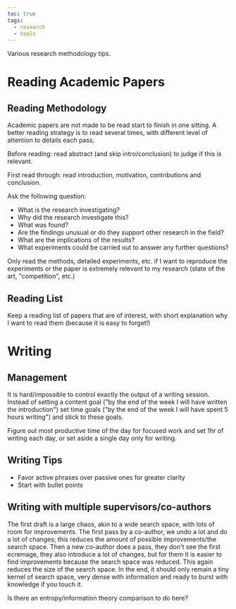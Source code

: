 ```yaml
---
toc: true
tags:
  - research
  - tools
---
```

Various research methodology tips.
# Reading Academic Papers

## Reading Methodology
Academic papers are not made to be read start to finish in one sitting. A better reading strategy is to read several times, with different level of attention to details each pass.

Before reading: read abstract (and skip intro/conclusion) to judge if this is relevant.

First read through: read introduction, motivation, contributions and conclusion. 

Ask the following question:
* What is the research investigating?
* Why did the research investigate this?
* What was found?
* Are the findings unusual or do they support other research in the field?
* What are the implications of the results?
* What experiments could be carried out to answer any further questions?

Only read the methods, detailed experiments, etc. if I want to reproduce the experiments or the paper is extremely relevant to my research (state of the art, "competition", etc.)

## Reading List

Keep a reading list of papers that are of interest, with short explanation why I want to read them (because it is easy to forget!) 
# Writing

## Management
It is hard/impossible to control exactly the output of a writing session. Instead of setting a content goal ("by the end of the week I will have written the introduction") set time goals ("by the end of the week I will have spent 5 hours writing") and stick to these goals.

Figure out most productive time of the day for focused work and set 1hr of writing each day, or set aside a single day only for writing.

## Writing Tips
* Favor active phrases over passive ones for greater clarity
* Start with bullet points

## Writing with multiple supervisors/co-authors
The first draft is a large chaos, akin to a wide search space, with lots of room for improvements. The first pass by a co-author, we undo a lot and do a lot of changes; this reduces the amount of possible improvements/the search space. Then a new co-author does a pass, they don't see the first ecremage, they also introduce a lot of changes, but for them it is easier to find improvements because the search space was reduced. This again reduces the size of the search space.
In the end, it should only remain a tiny kernel of search space, very dense with information and ready to burst with knowledge if you touch it.

Is there an entropy/information theory comparison to do here?
